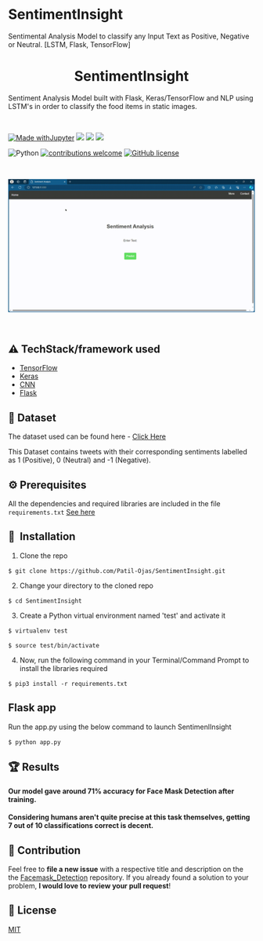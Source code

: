 # SentimentInsight
Sentimental Analysis Model to classify any Input Text as Positive, Negative or Neutral. [LSTM, Flask, TensorFlow]

<h1 align="center">SentimentInsight</h1>

<!-- <div align= "center"><img src="https://i.imgur.com/MfKjyLG.png"/> -->
  
<p>Sentiment Analysis Model built with Flask, Keras/TensorFlow and NLP using LSTM's in order to classify the food items in static images.</p>
</div>

&nbsp;&nbsp;&nbsp;&nbsp;&nbsp;&nbsp;&nbsp;&nbsp;&nbsp;&nbsp;&nbsp;&nbsp;&nbsp;&nbsp;&nbsp;&nbsp;&nbsp;&nbsp;&nbsp;&nbsp;&nbsp;&nbsp;&nbsp;&nbsp;&nbsp;&nbsp;&nbsp;&nbsp;&nbsp;&nbsp;&nbsp;&nbsp;&nbsp;&nbsp;&nbsp;

[![Made withJupyter](https://img.shields.io/badge/Made%20with-Jupyter-orange?style=for-the-badge&logo=Jupyter)](https://jupyter.org/try)
<img src = "https://img.shields.io/badge/Keras-D00000?style=for-the-badge&logo=Keras&logoColor=white"/>
<img src ="https://img.shields.io/badge/scikit_learn-F7931E?style=for-the-badge&logo=scikit-learn&logoColor=white"/>
<img src="https://img.shields.io/badge/TensorFlow-FF6F00?style=for-the-badge&logo=TensorFlow&logoColor=white"/>

![Python](https://img.shields.io/badge/python-v3.6+-blue.svg)
[![contributions welcome](https://img.shields.io/badge/contributions-welcome-brightgreen.svg?style=flat)](https://github.com/Patil-Ojas/SentimentInsight/issues)
[![GitHub license](https://img.shields.io/github/license/Naereen/StrapDown.js.svg)](https://github.com/Patil-Ojas/SentimentInsight/blob/main/LICENSE)


&nbsp;&nbsp;&nbsp;&nbsp;&nbsp;&nbsp;&nbsp;&nbsp;&nbsp;&nbsp;&nbsp;&nbsp;&nbsp;&nbsp;&nbsp;&nbsp;&nbsp;&nbsp;&nbsp;&nbsp;&nbsp;&nbsp;&nbsp;&nbsp;&nbsp;&nbsp;&nbsp;&nbsp;&nbsp;&nbsp;&nbsp;&nbsp;&nbsp;&nbsp;&nbsp;

![Live Demo](https://github.com/Patil-Ojas/SentimentInsight/blob/main/Sentiment_Analysis_demo.gif?raw=true)

&nbsp;&nbsp;&nbsp;&nbsp;&nbsp;&nbsp;&nbsp;&nbsp;&nbsp;&nbsp;&nbsp;&nbsp;&nbsp;&nbsp;&nbsp;&nbsp;&nbsp;&nbsp;&nbsp;&nbsp;&nbsp;&nbsp;&nbsp;&nbsp;&nbsp;&nbsp;&nbsp;&nbsp;&nbsp;&nbsp;&nbsp;&nbsp;&nbsp;&nbsp;&nbsp;


## :warning: TechStack/framework used

- [TensorFlow](https://www.tensorflow.org/)
- [Keras](https://keras.io/)
- [CNN](https://arxiv.org/abs/1909.09586)
- [Flask](https://flask.palletsprojects.com/en/3.0.x/)


## :file_folder: Dataset
The dataset used can be found here - [Click Here](https://www.kaggle.com/datasets/rabinandan/twitter-sentiment)

This Dataset contains tweets with their corresponding sentiments labelled as 1 (Positive), 0 (Neutral) and -1 (Negative).


## :gear: Prerequisites

All the dependencies and required libraries are included in the file <code>requirements.txt</code> [See here](https://github.com/Patil-Ojas/SentimentInsight/blob/main/requirements.txt)

## 🚀&nbsp; Installation
1. Clone the repo
```
$ git clone https://github.com/Patil-Ojas/SentimentInsight.git
```

2. Change your directory to the cloned repo 
```
$ cd SentimentInsight
```

3. Create a Python virtual environment named 'test' and activate it
```
$ virtualenv test
```
```
$ source test/bin/activate
```

4. Now, run the following command in your Terminal/Command Prompt to install the libraries required
```
$ pip3 install -r requirements.txt
```


<!-- ####          
![](https://i.imgur.com/3vo1w8f.png)

####          

#### We got the following accuracy/loss training curve plots
![](https://i.imgur.com/cLNo6nK.png)
####          
![](https://i.imgur.com/RYiOlCP.png) -->


## Flask app

Run the app.py using the below command to launch SentimenlInsight
```
$ python app.py 
```

## :trophy: Results

#### Our model gave around 71% accuracy for Face Mask Detection after training.
#### Considering humans aren't quite precise at this task themselves, getting 7 out of 10 classifications correct is decent.


## :handshake: Contribution
Feel free to **file a new issue** with a respective title and description on the the [Facemask_Detection](https://github.com/Patil-Ojas/SentimentInsight/issues) repository. If you already found a solution to your problem, **I would love to review your pull request**! 

<!-- Also credits to https://github.com/techyhoney/Facemask_Detection/tree/master for the Readme.md template! -->

## :eyes: License
[MIT](https://github.com/Patil-Ojas/SentimentInsight/blob/main/LICENSE)
